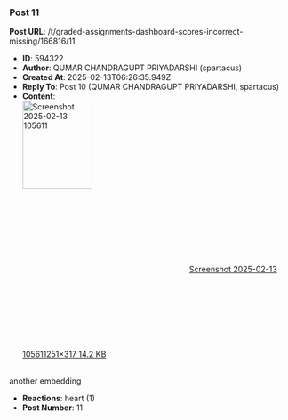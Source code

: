 ### Post 11
**Post URL**: /t/graded-assignments-dashboard-scores-incorrect-missing/166816/11
- **ID**: 594322
- **Author**: QUMAR CHANDRAGUPT PRIYADARSHI (spartacus)
- **Created At**: 2025-02-13T06:26:35.949Z
- **Reply To**: Post 10 (QUMAR CHANDRAGUPT PRIYADARSHI, spartacus)
- **Content**:  
  <div class="lightbox-wrapper"><a class="lightbox" href="https://europe1.discourse-cdn.com/flex013/uploads/iitm/original/3X/5/8/58731fcaa44326881491cc87ef98e74d64f0bf38.png" data-download-href="/uploads/short-url/cCsFwPgjgbKKauBJ0YjhWoyZTxC.png?dl=1" title="Screenshot 2025-02-13 105611" rel="noopener nofollow ugc"><img src="https://europe1.discourse-cdn.com/flex013/uploads/iitm/original/3X/5/8/58731fcaa44326881491cc87ef98e74d64f0bf38.png" alt="Screenshot 2025-02-13 105611" data-base62-sha1="cCsFwPgjgbKKauBJ0YjhWoyZTxC" width="125" height="158"><div class="meta"><svg class="fa d-icon d-icon-far-image svg-icon" aria-hidden="true"><use href="#far-image"></use></svg><span class="filename">Screenshot 2025-02-13 105611</span><span class="informations">251×317 14.2 KB</span><svg class="fa d-icon d-icon-discourse-expand svg-icon" aria-hidden="true"><use href="#discourse-expand"></use></svg></div></a></div><br>
another embedding
- **Reactions**: heart (1)
- **Post Number**: 11

